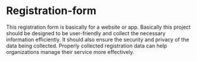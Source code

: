 # Registration-form
This registration form is basically for a website or app. Basically this project should be designed to be user-friendly and collect the necessary information efficiently. It should also ensure the security and privacy of the data being collected. Properly collected registration data can help organizations manage their service more effectively.  
